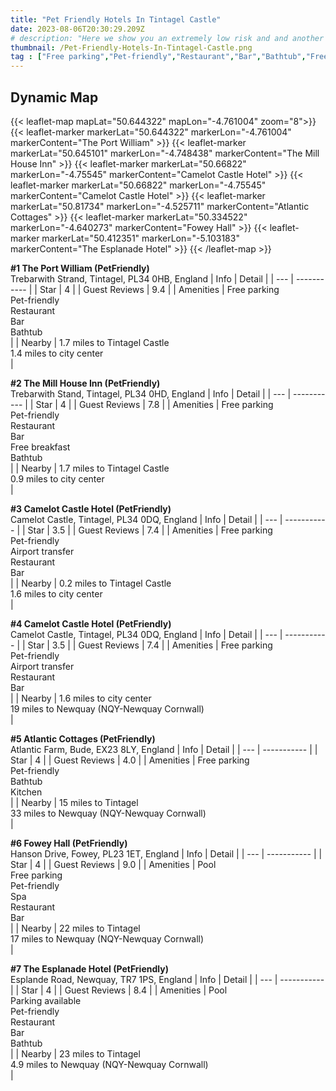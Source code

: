 ```yaml
---
title: "Pet Friendly Hotels In Tintagel Castle"
date: 2023-08-06T20:30:29.209Z
# description: "Here we show you an extremely low risk and and another medium risk approach to earn passive income "
thumbnail: /Pet-Friendly-Hotels-In-Tintagel-Castle.png
tag : ["Free parking","Pet-friendly","Restaurant","Bar","Bathtub","Free breakfast","Airport transfer","Kitchen","Pool","Spa","Parking available"]
---
```


## Dynamic Map
{{< leaflet-map  mapLat="50.644322" mapLon="-4.761004" zoom="8">}}
    {{< leaflet-marker markerLat="50.644322" markerLon="-4.761004" markerContent="The Port William" >}}
    {{< leaflet-marker markerLat="50.645101" markerLon="-4.748438" markerContent="The Mill House Inn" >}}
    {{< leaflet-marker markerLat="50.66822" markerLon="-4.75545" markerContent="Camelot Castle Hotel" >}}
    {{< leaflet-marker markerLat="50.66822" markerLon="-4.75545" markerContent="Camelot Castle Hotel" >}}
    {{< leaflet-marker markerLat="50.81734" markerLon="-4.525711" markerContent="Atlantic Cottages" >}}
    {{< leaflet-marker markerLat="50.334522" markerLon="-4.640273" markerContent="Fowey Hall" >}}
    {{< leaflet-marker markerLat="50.412351" markerLon="-5.103183" markerContent="The Esplanade Hotel" >}}
{{< /leaflet-map >}}


**#1 The Port William (PetFriendly)**<br>Trebarwith Strand, Tintagel, PL34 0HB, England
| Info | Detail |
| --- | ----------- |
| Star | 4 |
| Guest Reviews | 9.4 |
| Amenities | Free parking<br>Pet-friendly<br>Restaurant<br>Bar<br>Bathtub<br> |
| Nearby | 1.7 miles to Tintagel Castle<br>1.4 miles to city center<br> |

**#2 The Mill House Inn (PetFriendly)**<br>Trebarwith Stand, Tintagel, PL34 0HD, England
| Info | Detail |
| --- | ----------- |
| Star | 4 |
| Guest Reviews | 7.8 |
| Amenities | Free parking<br>Pet-friendly<br>Restaurant<br>Bar<br>Free breakfast<br>Bathtub<br> |
| Nearby | 1.7 miles to Tintagel Castle<br>0.9 miles to city center<br> |

**#3 Camelot Castle Hotel (PetFriendly)**<br>Camelot Castle, Tintagel, PL34 0DQ, England
| Info | Detail |
| --- | ----------- |
| Star | 3.5 |
| Guest Reviews | 7.4 |
| Amenities | Free parking<br>Pet-friendly<br>Airport transfer<br>Restaurant<br>Bar<br> |
| Nearby | 0.2 miles to Tintagel Castle<br>1.6 miles to city center<br> |

**#4 Camelot Castle Hotel (PetFriendly)**<br>Camelot Castle, Tintagel, PL34 0DQ, England
| Info | Detail |
| --- | ----------- |
| Star | 3.5 |
| Guest Reviews | 7.4 |
| Amenities | Free parking<br>Pet-friendly<br>Airport transfer<br>Restaurant<br>Bar<br> |
| Nearby | 1.6 miles to city center<br>19 miles to Newquay (NQY-Newquay Cornwall)<br> |

**#5 Atlantic Cottages (PetFriendly)**<br>Atlantic Farm, Bude, EX23 8LY, England
| Info | Detail |
| --- | ----------- |
| Star | 4 |
| Guest Reviews | 4.0 |
| Amenities | Free parking<br>Pet-friendly<br>Bathtub<br>Kitchen<br> |
| Nearby | 15 miles to Tintagel<br>33 miles to Newquay (NQY-Newquay Cornwall)<br> |

**#6 Fowey Hall (PetFriendly)**<br>Hanson Drive, Fowey, PL23 1ET, England
| Info | Detail |
| --- | ----------- |
| Star | 4 |
| Guest Reviews | 9.0 |
| Amenities | Pool<br>Free parking<br>Pet-friendly<br>Spa<br>Restaurant<br>Bar<br> |
| Nearby | 22 miles to Tintagel<br>17 miles to Newquay (NQY-Newquay Cornwall)<br> |

**#7 The Esplanade Hotel (PetFriendly)**<br>Esplande Road, Newquay, TR7 1PS, England
| Info | Detail |
| --- | ----------- |
| Star | 4 |
| Guest Reviews | 8.4 |
| Amenities | Pool<br>Parking available<br>Pet-friendly<br>Restaurant<br>Bar<br>Bathtub<br> |
| Nearby | 23 miles to Tintagel<br>4.9 miles to Newquay (NQY-Newquay Cornwall)<br> |

